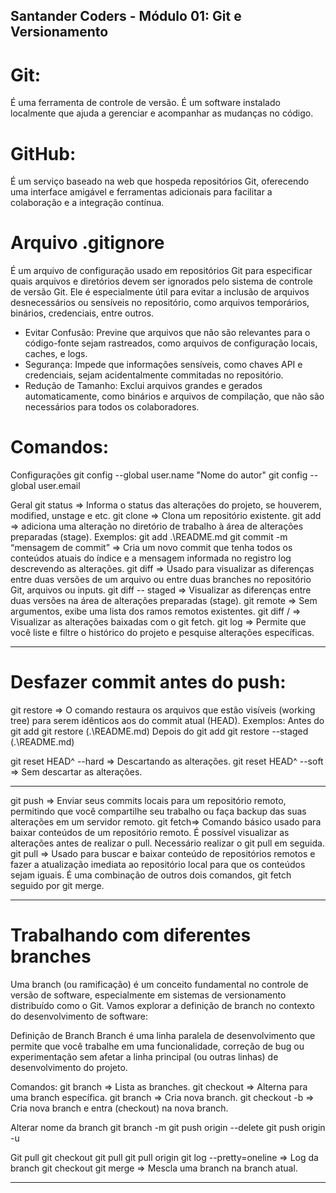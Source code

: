 ## Santander Coders - Módulo 01: Git e Versionamento

# Git:

É uma ferramenta de controle de versão. É um software instalado localmente que ajuda a gerenciar e acompanhar as mudanças no código.

# GitHub:

É um serviço baseado na web que hospeda repositórios Git, oferecendo uma interface amigável e ferramentas adicionais para facilitar a colaboração e a integração contínua.

# Arquivo .gitignore

É um arquivo de configuração usado em repositórios Git para especificar quais arquivos e diretórios devem ser ignorados pelo sistema de controle de versão Git. Ele é especialmente útil para evitar a inclusão de arquivos desnecessários ou sensíveis no repositório, como arquivos temporários, binários, credenciais, entre outros.

- Evitar Confusão: Previne que arquivos que não são relevantes para o código-fonte sejam rastreados, como arquivos de configuração locais, caches, e logs.
- Segurança: Impede que informações sensíveis, como chaves API e credenciais, sejam acidentalmente commitadas no repositório.
- Redução de Tamanho: Exclui arquivos grandes e gerados automaticamente, como binários e arquivos de compilação, que não são necessários para todos os colaboradores.

# Comandos:

Configurações
git config --global user.name "Nome do autor"
git config --global user.email <email-do-autor>

Geral
git status => Informa o status das alterações do projeto, se houverem, modified, unstage e etc.
git clone <url>=> Clona um repositório existente.
git add <nome-do-arquivo> => adiciona uma alteração no diretório de trabalho à área de alterações preparadas (stage).
Exemplos:
git add .\README.md
git commit -m “mensagem de commit” => Cria um novo commit que tenha todos os conteúdos atuais do índice e a mensagem informada no registro log descrevendo as alterações.
git diff => Usado para visualizar as diferenças entre duas versões de um arquivo ou entre duas branches no repositório Git, arquivos ou inputs.
git diff -- staged => Visualizar as diferenças entre duas versões na área de alterações preparadas (stage).
git remote => Sem argumentos, exibe uma lista dos ramos remotos existentes.
git diff <REMOTE-NAME>/<BRANCH-NAME> => Visualizar as alterações baixadas com o git fetch.
git log => Permite que você liste e filtre o histórico do projeto e pesquise alterações específicas.

---

# Desfazer commit antes do push:

git restore <nome-do-arquivo> => O comando restaura os arquivos que estão visíveis (working tree) para serem idênticos aos do commit atual (HEAD).
Exemplos:
Antes do git add
git restore <nome-do-arquivo> (.\README.md)
Depois do git add
git restore --staged <nome-do-arquivo> (.\README.md)

git reset HEAD^ --hard => Descartando as alterações.
git reset HEAD^ --soft => Sem descartar as alterações.

---

git push <REMOTE-NAME> <BRANCH-NAME> => Enviar seus commits locais para um repositório remoto, permitindo que você compartilhe seu trabalho ou faça backup das suas alterações em um servidor remoto.
git fetch=> Comando básico usado para baixar conteúdos de um repositório remoto. É possível visualizar as alterações antes de realizar o pull. Necessário realizar o git pull em seguida.
git pull => Usado para buscar e baixar conteúdo de repositórios remotos e fazer a atualização imediata ao repositório local para que os conteúdos sejam iguais. É uma combinação de outros dois comandos, git fetch seguido por git merge.

---

# Trabalhando com diferentes branches

Uma branch (ou ramificação) é um conceito fundamental no controle de versão de software, especialmente em sistemas de versionamento distribuído como o Git. Vamos explorar a definição de branch no contexto do desenvolvimento de software:

Definição de Branch
Branch é uma linha paralela de desenvolvimento que permite que você trabalhe em uma funcionalidade, correção de bug ou experimentação sem afetar a linha principal (ou outras linhas) de desenvolvimento do projeto.

Comandos:
git branch => Lista as branches.
git checkout <branch> => Alterna para uma branch específica.
git branch <Nome-da-nova-branch> => Cria nova branch.
git checkout -b <Nome-da-nova-branch> => Cria nova branch e entra (checkout) na nova branch.

Alterar nome da branch
git branch -m <old-branch> <new-branch>
git push origin --delete <old-branch-name>
git push origin -u <new-branch-name>

Git pull
git checkout <BRANCH-NAME-PRINCIPAL>
git pull
git pull origin
git log --pretty=oneline => Log da branch
git checkout <BRANCH-NAME-LOCAL>
git merge <BRANCH-NAME-PRINCIPAL> => Mescla uma branch na branch atual.

---
